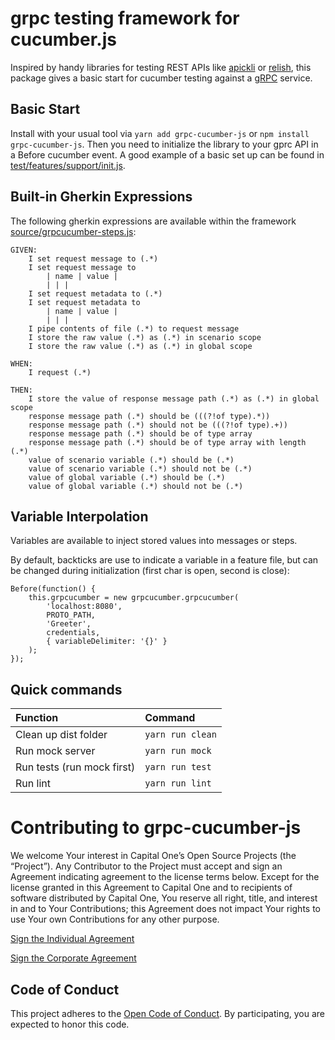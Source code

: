 # grpc testing framework for cucumber.js

Inspired by handy libraries for testing REST APIs like [apickli](https://github.com/apickli/apickli) or [relish](https://github.com/carbonrobot/relish), this package gives a basic start for cucumber testing against a [gRPC](https://grpc.io/) service.

## Basic Start

Install with your usual tool via `yarn add grpc-cucumber-js` or `npm install grpc-cucumber-js`.
Then you need to initialize the library to your gprc API in a Before cucumber event.  A good example of a basic set up can be found in [test/features/support/init.js](test/features/support/init.js).

## Built-in Gherkin Expressions
The following gherkin expressions are available within the framework [source/grpcucumber-steps.js](source/grpcucumber-steps.js):

```
GIVEN:
	I set request message to (.*)
	I set request message to
	    | name | value |
	    | | |
	I set request metadata to (.*)
	I set request metadata to
	    | name | value |
	    | | |
	I pipe contents of file (.*) to request message
	I store the raw value (.*) as (.*) in scenario scope
	I store the raw value (.*) as (.*) in global scope

WHEN:
	I request (.*)

THEN:
	I store the value of response message path (.*) as (.*) in global scope
	response message path (.*) should be (((?!of type).*))
	response message path (.*) should not be (((?!of type).+))
	response message path (.*) should be of type array
	response message path (.*) should be of type array with length (.*)
	value of scenario variable (.*) should be (.*)
	value of scenario variable (.*) should not be (.*)
	value of global variable (.*) should be (.*)
	value of global variable (.*) should not be (.*)
```

## Variable Interpolation

Variables are available to inject stored values into messages or steps.

By default, backticks are use to indicate a variable in a feature file, but can be changed during initialization (first char is open, second is close):

```
Before(function() {
    this.grpcucumber = new grpcucumber.grpcucumber(
		'localhost:8080', 
		PROTO_PATH, 
		'Greeter', 
		credentials, 
		{ variableDelimiter: '{}' }
	);
});
```


## Quick commands

| Function                   | Command          |
| :------------------------- | :--------------- |
| Clean up dist folder       | `yarn run clean` |
| Run mock server            | `yarn run mock`  |
| Run tests (run mock first) | `yarn run test`  |
| Run lint                   | `yarn run lint`  |

# Contributing to grpc-cucumber-js

We welcome Your interest in Capital One’s Open Source Projects (the “Project”). Any Contributor to the Project must accept and sign an Agreement indicating agreement to the license terms below. Except for the license granted in this Agreement to Capital One and to recipients of software distributed by Capital One, You reserve all right, title, and interest in and to Your Contributions; this Agreement does not impact Your rights to use Your own Contributions for any other purpose.

[Sign the Individual Agreement](https://docs.google.com/forms/d/19LpBBjykHPox18vrZvBbZUcK6gQTj7qv1O5hCduAZFU/viewform)

[Sign the Corporate Agreement](https://docs.google.com/forms/d/e/1FAIpQLSeAbobIPLCVZD_ccgtMWBDAcN68oqbAJBQyDTSAQ1AkYuCp_g/viewform?usp=send_form)

## Code of Conduct

This project adheres to the [Open Code of Conduct](https://developer.capitalone.com/single/code-of-conduct/). By participating, you are expected to honor this code.
